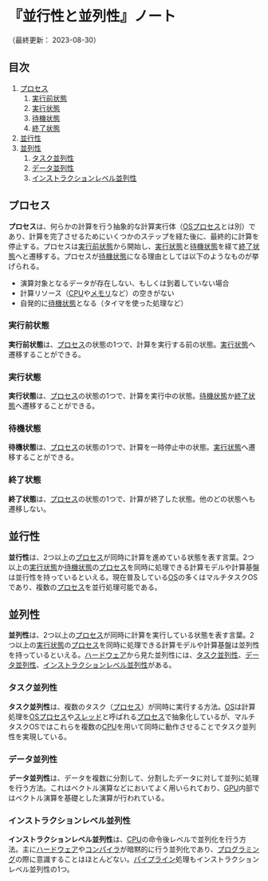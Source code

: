 # 『並行性と並列性』ノート

（最終更新： 2023-08-30）


## 目次

1. [プロセス](#プロセス)
	1. [実行前状態](#実行前状態)
	1. [実行状態](#実行状態)
	1. [待機状態](#待機状態)
	1. [終了状態](#終了状態)
1. [並行性](#並行性)
1. [並列性](#並列性)
	1. [タスク並列性](#タスク並列性)
	1. [データ並列性](#データ並列性)
	1. [インストラクションレベル並列性](#インストラクションレベル並列性)


## プロセス

**プロセス**は、何らかの計算を行う抽象的な計算実行体（[OSプロセス](../../../../computer/software/_/chapters/operating_system.md#プロセス)とは別）であり、計算を完了させるためにいくつかのステップを経た後に、最終的に計算を停止する。プロセスは[実行前状態](#実行前状態)から開始し、[実行状態](#実行状態)と[待機状態](#待機状態)を経て[終了状態](#終了状態)へと遷移する。プロセスが[待機状態](#待機状態)になる理由としては以下のようなものが挙げられる。

- 演算対象となるデータが存在しない、もしくは到着していない場合
- 計算リソース（[CPU](../../../../computer/hardware/_/chapters/processor.md#cpu)や[メモリ](../../../../computer/hardware/_/chapters/memory.md#メモリ)など）の空きがない
- 自発的に[待機状態](#待機状態)となる（タイマを使った処理など）

### 実行前状態

**実行前状態**は、[プロセス](#プロセス)の状態の1つで、計算を実行する前の状態。[実行状態](#実行状態)へ遷移することができる。

### 実行状態

**実行状態**は、[プロセス](#プロセス)の状態の1つで、計算を実行中の状態。[待機状態](#待機状態)か[終了状態](#終了状態)へ遷移することができる。

### 待機状態

**待機状態**は、[プロセス](#プロセス)の状態の1つで、計算を一時停止中の状態。[実行状態](#実行状態)へ遷移することができる。

### 終了状態

**終了状態**は、[プロセス](#プロセス)の状態の1つで、計算が終了した状態。他のどの状態へも遷移しない。


## 並行性

**並行性**は、2つ以上の[プロセス](#プロセス)が同時に計算を進めている状態を表す言葉。2つ以上の[実行状態](#実行状態)か[待機状態](#待機状態)の[プロセス](#プロセス)を同時に処理できる計算モデルや計算基盤は並行性を持っているといえる。現在普及している[OS](../../../../computer/software/_/chapters/operating_system.md#オペレーティングシステム)の多くはマルチタスクOSであり、複数の[プロセス](#プロセス)を並行処理可能である。


## 並列性

**並列性**は、2つ以上の[プロセス](#プロセス)が同時に計算を実行している状態を表す言葉。2つ以上の[実行状態](#実行状態)の[プロセス](#プロセス)を同時に処理できる計算モデルや計算基盤は並列性を持っているといえる。[ハードウェア](../../../../computer/hardware/_/chapters/hardware.md#ハードウェア)から見た並列性には、[タスク並列性](#タスク並列性)、[データ並列性](#データ並列性)、[インストラクションレベル並列性](#インストラクションレベル並列性)がある。

### タスク並列性

**タスク並列性**は、複数のタスク（[プロセス](#プロセス)）が同時に実行する方法。[OS](../../../../computer/software/_/chapters/operating_system.md#オペレーティングシステム)は計算処理を[OSプロセス](../../../../computer/software/_/chapters/operating_system.md#プロセス)や[スレッド](../../../../computer/software/_/chapters/operating_system.md#スレッド)と呼ばれる[プロセス](#プロセス)で抽象化しているが、マルチタスクOSではこれらを複数の[CPU](../../../../computer/hardware/_/chapters/processor.md#cpu)を用いて同時に動作させることでタスク並列性を実現している。

### データ並列性

**データ並列性**は、データを複数に分割して、分割したデータに対して並列に処理を行う方法。これはベクトル演算などにおいてよく用いられており、[GPU](../../../../computer/hardware/_/chapters/processor.md#gpu)内部ではベクトル演算を基礎とした演算が行われている。

### インストラクションレベル並列性

**インストラクションレベル並列性**は、[CPU](../../../../computer/hardware/_/chapters/processor.md#cpu)の命令後レベルで並列化を行う方法。主に[ハードウェア](../../../../computer/hardware/_/chapters/hardware.md#ハードウェア)や[コンパイラ](../../../../basics/information_theory/_/chapters/compiler_theory.md#コンパイラ)が暗黙的に行う並列化であり、[プログラミング](../../../_/chapters/programming.md#プログラミング)の際に意識することはほとんどない。[パイプライン](./computer/hardware/_/chapters/processor.md#パイプライン)処理もインストラクションレベル並列性の1つ。
